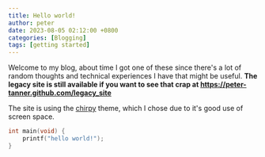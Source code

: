 ```yaml
---
title: Hello world!
author: peter
date: 2023-08-05 02:12:00 +0800
categories: [Blogging]
tags: [getting started]
---
```


Welcome to my blog, about time I got one of these since there's a lot of random thoughts and technical experiences I have that might be useful. **The legacy site is still available if you want to see that crap at https://peter-tanner.github.com/legacy_site**

The site is using the [chirpy](https://chirpy.cotes.page/) theme, which I chose due to it's good use of screen space.

```c
int main(void) {
	printf("hello world!");
}
```
